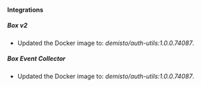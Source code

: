 
#### Integrations

##### Box v2

- Updated the Docker image to: *demisto/auth-utils:1.0.0.74087*.
##### Box Event Collector

- Updated the Docker image to: *demisto/auth-utils:1.0.0.74087*.
